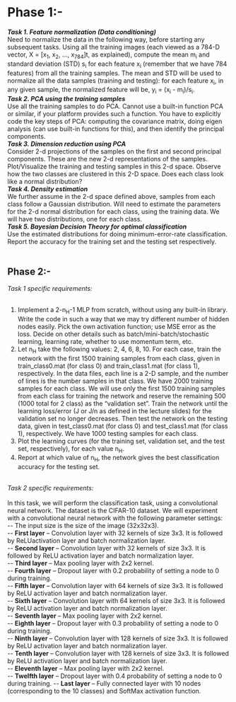 # Phase 1:-

***Task 1. Feature normalization (Data conditioning)*** <br>
Need to normalize the data in the following way, before starting any subsequent tasks. Using all the training images (each viewed as a 784-D vector, X = [x<sub>1</sub>, x<sub>2</sub>, ..., x<sub>784</sub>]t, as explained), compute the mean m<sub>i</sub> and standard deviation (STD) s<sub>i</sub> for each feature x<sub>i</sub> (remember that we have 784 features) from all the training samples. The mean and STD will be used to normalize all the data samples (training and testing): for each feature x<sub>i</sub>, in any given sample, the normalized feature will be, y<sub>i</sub> = (x<sub>i</sub> - m<sub>i</sub>)/s<sub>i</sub>.<br>
***Task 2. PCA using the training samples*** <br>
Use all the training samples to do PCA. Cannot use a built-in function PCA or similar, if your platform provides such a function. You have to explicitly code the key steps of PCA: computing the covariance matrix, doing eigen analysis (can use built-in functions for this), and then identify the principal components.<br>
***Task 3. Dimension reduction using PCA*** <br>
Consider 2-d projections of the samples on the first and second principal components. These are the new 2-d representations of the samples. Plot/Visualize the training and testing samples in this 2-d space. Observe how the two classes are clustered in this 2-D space. Does each class look like a normal distribution?<br>
***Task 4. Density estimation***<br>
We further assume in the 2-d space defined above, samples from each class follow a Gaussian distribution. Will need to estimate the parameters for the 2-d normal distribution for each class, using the training data. We will have two distributions, one for each class.<br>
***Task 5. Bayesian Decision Theory for optimal classification*** <br>
Use the estimated distributions for doing minimum-error-rate classification. Report the accuracy for the training set and the testing set respectively.
<br>
<br>

## Phase 2:-

_Task 1 specific requirements:_ <br><br>
1. Implement a 2-n<sub>H</sub>-1 MLP from scratch, without using any built-in library. Write the code in such a way that we may try different number of hidden nodes easily. Pick the own activation function; use MSE error as the loss. Decide on other details such as batch/mini-batch/stochastic learning, learning rate, whether to use momentum term, etc. <br>
2. Let n<sub>H</sub> take the following values: 2, 4, 6, 8, 10. For each case, train the network with the first 1500 training samples from each class, given in train_class0.mat (for class 0) and train_class1.mat (for class 1), respectively. In the data files, each line is a 2-D sample, and the number of lines is the number samples in that class. We have 2000 training samples for each class. We will use only the first 1500 training samples from each class for training the network and reserve the remaining 500 (1000 total for 2 class) as the “validation set”. Train the network until the learning loss/error (J or J/n as defined in the lecture slides) for the validation set no longer decreases. Then test the network on the testing data, given in test_class0.mat (for class 0) and test_class1.mat (for class 1), respectively. We have 1000 testing samples for each class.<br>
3. Plot the learning curves (for the training set, validation set, and the test set, respectively), for each value n<sub>H</sub>.<br>
4. Report at which value of n<sub>H</sub>, the network gives the best classification accuracy for the testing set.<br><br>

_Task 2 specific requirements:_ <br><br>
In this task, we will perform the classification task, using a convolutional neural network. The dataset is the CIFAR-10 dataset. We will experiment with a convolutional neural network with the following parameter settings: <br>
-- The input size is the size of the image (32x32x3).<br>
-- **First layer** – Convolution layer with 32 kernels of size 3x3. It is followed by ReLUactivation layer and batch normalization layer.<br>
-- **Second layer** – Convolution layer with 32 kernels of size 3x3. It is followed by ReLU activation layer and batch normalization layer.<br>
-- **Third layer** – Max pooling layer with 2x2 kernel. <br>
-- **Fourth layer** – Dropout layer with 0.2 probability of setting a node to 0 during training.<br>
-- **Fifth layer** – Convolution layer with 64 kernels of size 3x3. It is followed by ReLU activation layer and batch normalization layer.<br>
-- **Sixth layer** – Convolution layer with 64 kernels of size 3x3. It is followed by ReLU activation layer and batch normalization layer.<br>
-- **Seventh layer** – Max pooling layer with 2x2 kernel. <br>
-- **Eighth layer** – Dropout layer with 0.3 probability of setting a node to 0 during training.<br>
-- **Ninth layer** – Convolution layer with 128 kernels of size 3x3. It is followed by ReLU activation layer and batch normalization layer.<br>
-- **Tenth layer** – Convolution layer with 128 kernels of size 3x3. It is followed by ReLU activation layer and batch normalization layer.<br>
-- **Eleventh layer** – Max pooling layer with 2x2 kernel. <br>
-- **Twelfth layer** – Dropout layer with 0.4 probability of setting a node to 0 during training.
-- **Last layer** – Fully connected layer with 10 nodes (corresponding to the 10 classes) and SoftMax activation function.<br>
